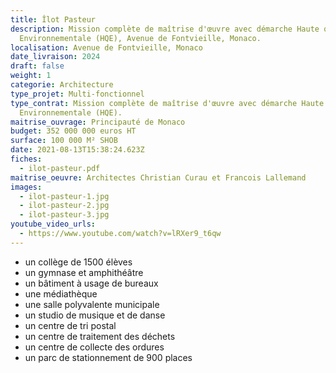 ```yaml
---
title: Îlot Pasteur
description: Mission complète de maîtrise d'œuvre avec démarche Haute qualité
  Environnementale (HQE), Avenue de Fontvieille, Monaco.
localisation: Avenue de Fontvieille, Monaco
date_livraison: 2024
draft: false
weight: 1
categorie: Architecture
type_projet: Multi-fonctionnel
type_contrat: Mission complète de maîtrise d'œuvre avec démarche Haute qualité
  Environnementale (HQE).
maitrise_ouvrage: Principauté de Monaco
budget: 352 000 000 euros HT
surface: 100 000 M² SHOB
date: 2021-08-13T15:38:24.623Z
fiches:
  - ilot-pasteur.pdf
maitrise_oeuvre: Architectes Christian Curau et Francois Lallemand
images:
  - ilot-pasteur-1.jpg
  - ilot-pasteur-2.jpg
  - ilot-pasteur-3.jpg
youtube_video_urls:
  - https://www.youtube.com/watch?v=lRXer9_t6qw
---
```

* un collège de 1500 élèves
* un gymnase et amphithéâtre
* un bâtiment à usage de bureaux
* une médiathèque
* une salle polyvalente municipale
* un studio de musique et de danse
* un centre de tri postal
* un centre de traitement des déchets
* un centre de collecte des ordures
* un parc de stationnement de 900 places
